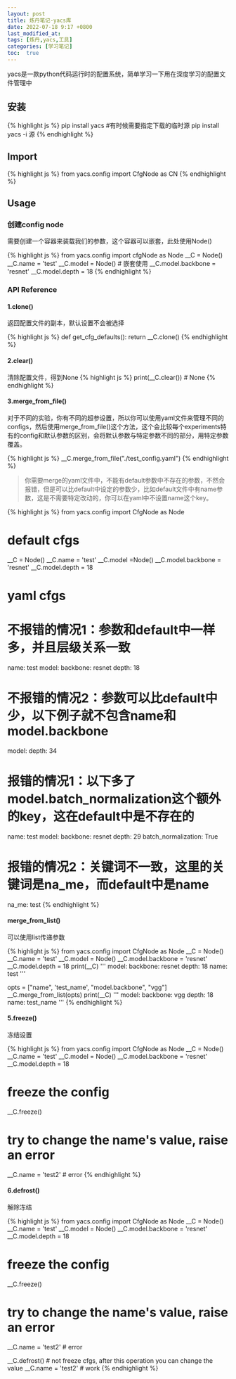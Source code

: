 ```yaml
---
layout: post
title: 炼丹笔记-yacs库
date: 2022-07-18 9:17 +0800
last_modified_at: 
tags: [炼丹,yacs,工具]
categories: [学习笔记]
toc:  true
---
```


yacs是一款python代码运行时的配置系统，简单学习一下用在深度学习的配置文件管理中

## 安装

{% highlight js %}
pip install yacs
#有时候需要指定下载的临时源
pip install yacs -i 源
{% endhighlight %}

## Import

{% highlight js %}
from yacs.config import CfgNode as CN
{% endhighlight %}

## Usage

### 创建config node

需要创建一个容器来装载我们的参数，这个容器可以嵌套，此处使用Node()

{% highlight js %}
from yacs.config import cfgNode as Node
__C = Node()
__C.name = 'test'
__C.model = Node()  # 嵌套使用
__C.model.backbone = 'resnet'
__C.model.depth = 18
{% endhighlight %}

### API Reference

#### 1.clone()

返回配置文件的副本，默认设置不会被选择

{% highlight js %}
def get_cfg_defaults():
	return __C.clone()
{% endhighlight %}

#### 2.clear()

清除配置文件，得到None
{% highlight js %}
print(__C.clear())  # None
{% endhighlight %}

#### 3.merge_from_file()

对于不同的实验，你有不同的超参设置，所以你可以使用yaml文件来管理不同的configs，然后使用merge_from_file()这个方法，这个会比较每个experiments特有的config和默认参数的区别，会将默认参数与特定参数不同的部分，用特定参数覆盖。

{% highlight js %}
__C.merge_from_file("./test_config.yaml")
{% endhighlight %}

 >你需要merge的yaml文件中，不能有default参数中不存在的参数，不然会报错，但是可以比default中设定的参数少，比如default文件中有name参数，这是不需要特定改动的，你可以在yaml中不设置name这个key。

{% highlight js %}
from yacs.config import CfgNode as Node
# default cfgs
__C = Node()
__C.name = 'test'
__C.model =Node()
__C.model.backbone = 'resnet'
__C.model.depth = 18

# yaml cfgs
# 不报错的情况1：参数和default中一样多，并且层级关系一致
name: test
model:
    backbone: resnet
    depth: 18

# 不报错的情况2：参数可以比default中少，以下例子就不包含name和model.backbone
model: 
    depth: 34

# 报错的情况1：以下多了model.batch_normalization这个额外的key，这在default中是不存在的
name: test
model:
    backbone: resnet
    depth: 29
    batch_normalization: True

# 报错的情况2：关键词不一致，这里的关键词是na_me，而default中是name
na_me: test
{% endhighlight %}

#### merge_from_list()

可以使用list传递参数

{% highlight js %}
from yacs.config import CfgNode as Node
__C = Node()
__C.name = 'test'
__C.model = Node()
__C.model.backbone = 'resnet'
__C.model.depth = 18
print(__C)
'''
model:
  backbone: resnet
  depth: 18
name: test
'''

opts = ["name", 'test_name', "model.backbone", "vgg"]
__C.merge_from_list(opts)
print(__C)
'''
model:
  backbone: vgg
  depth: 18
name: test_name
'''
{% endhighlight %}

#### 5.freeze()

冻结设置

{% highlight js %}
from yacs.config import CfgNode as Node
__C = Node()
__C.name = 'test'
__C.model = Node()
__C.model.backbone = 'resnet'
__C.model.depth = 18

# freeze the config
__C.freeze()
# try to change the name's value, raise an error
__C.name = 'test2'  # error
{% endhighlight %}

#### 6.defrost()

解除冻结

{% highlight js %}
from yacs.config import CfgNode as Node
__C = Node()
__C.name = 'test'
__C.model = Node()
__C.model.backbone = 'resnet'
__C.model.depth = 18

# freeze the config
__C.freeze()
# try to change the name's value, raise an error
__C.name = 'test2'  # error

__C.defrost()  # not freeze cfgs, after this operation you can change the value
__C.name = 'test2'  # work
{% endhighlight %}
